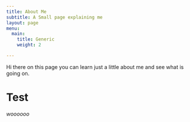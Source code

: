 ```yaml
---
title: About Me
subtitle: A Small page explaining me
layout: page
menu:
  main:
    title: Generic
    weight: 2

---
```

Hi there on this page you can learn just a little about me and see what is going on.

# Test

_woooooo_